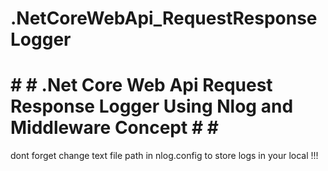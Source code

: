 # .NetCoreWebApi_RequestResponseLogger
# # # .Net Core Web Api Request Response Logger Using Nlog and Middleware Concept # # # 

dont forget change text file path in nlog.config to store logs in your local !!!
